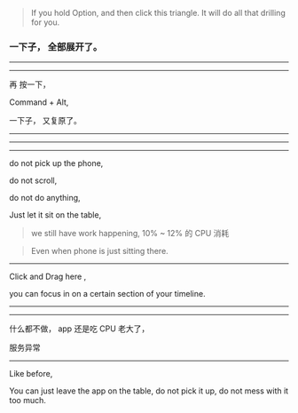 
> If you hold Option,
> and then click this triangle.
> It will do all that drilling for you.


### 一下子， 全部展开了。


<hr>


<hr>

再 按一下，

Command + Alt,


一下子， 又复原了。



<hr>


<hr>




<hr>

do not pick up the phone,

do not scroll,


do not do anything,

Just let it sit on the table,





> we still have work happening, 10% ~ 12% 的 CPU 消耗

> Even when phone is just sitting there.



<hr>


Click and Drag here ,

you can focus in on a certain section of your timeline.



<hr>

<hr>

什么都不做， app 还是吃 CPU 老大了，



服务异常
<hr>

Like before,

You can just leave the app on the table,
do not pick it up, do not mess with it too much.









